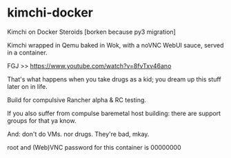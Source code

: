 # kimchi-docker
Kimchi on Docker Steroids [borken because py3 migration]

Kimchi wrapped in Qemu baked in Wok, with a noVNC WebUI sauce, served in a container.

FGJ >> https://www.youtube.com/watch?v=8fvTxv46ano

That's what happens when you take drugs as a kid; you dream up this stuff later on in life.

Build for compulsive Rancher alpha & RC testing. 

If you also suffer from compulse baremetal host building: there are support groups for that ya know.

And: don't do VMs. nor drugs. They're bad, mkay.

root and (Web)VNC password for this container is 00000000
